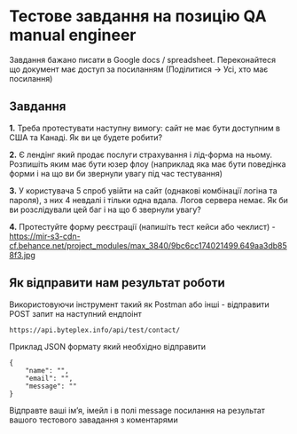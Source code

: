 # Тестове завдання на позицію QA manual engineer 

Завдання бажано писати в Google docs / spreadsheet. Переконайтеся що документ має доступ за посиланням (Поділитися -> Усі, хто має посилання)

## Завдання
**1.** Треба протестувати наступну вимогу: сайт не має бути доступним в США та Канаді. Як ви це будете робити?

**2.** Є лендінг який продає послуги страхування і лід-форма на ньому. Розпишіть яким має бути юзер флоу (наприклад яка має бути поведінка форми і на що ви би звернули увагу під час тестування)

**3.** У користувача 5 спроб увійти на сайт (однакові комбінації логіна та пароля), з них 4 невдалі і тільки одна вдала. Логов сервера немає. Як би ви розслідували цей баг і на що б звернули увагу?

**4.** Протестуйте форму реєстрації (напишіть тест кейси або чеклист) - https://mir-s3-cdn-cf.behance.net/project_modules/max_3840/9bc6cc174021499.649aa3db858f3.jpg

## Як відправити нам результат роботи

Використовуючи інструмент такий як Postman або інші - відправити POST запит на наступний ендпоінт

```plaintext
https://api.byteplex.info/api/test/contact/
```

Приклад JSON формату який необхідно відправити

```plaintext
{
    "name": "",
    "email": "",
    "message": ""
}
```

Відправте ваші імʼя, імейл і в полі message посилання на результат вашого тестового завадання з коментарями
